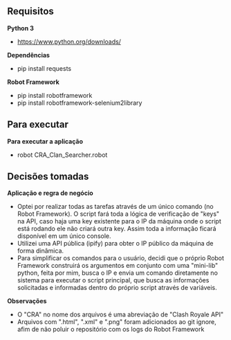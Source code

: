 <h2>Requisitos</h2>

<b>Python 3</b>
- https://www.python.org/downloads/ <br>

<b>Dependências</b>
- pip install requests


<b>Robot Framework</b>
- pip install robotframework
- pip install robotframework-selenium2library


<h2>Para executar</h2>

<b>Para executar a aplicação</b>
- robot CRA_Clan_Searcher.robot

<h2>Decisões tomadas</h2>
  
<b>Aplicação e regra de negócio</b>
- Optei por realizar todas as tarefas através de um único comando (no Robot Framework). O script fará toda a lógica de verificação de "keys" na API, caso haja uma key existente para o IP da máquina onde o script está rodando ele não criará outra key. Assim toda a informação ficará disponível em um único console.
- Utilizei uma API pública (ipify) para obter o IP público da máquina de forma dinâmica.
- Para simplificar os comandos para o usuário, decidi que o próprio Robot Framework construirá os argumentos em conjunto com uma "mini-lib" python, feita por mim, busca o IP e envia um comando diretamente no sistema para executar o script principal, que busca as informações solicitadas e informadas dentro do próprio script através de variáveis.


<b>Observações</b>
- O "CRA" no nome dos arquivos é uma abreviação de "Clash Royale API"
- Arquivos com ".html", ".xml" e ".png" foram adicionados ao git ignore, afim de não poluir o repositório com os logs do Robot Framework
